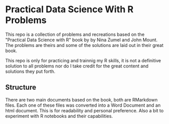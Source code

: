 # Practical Data Science With R Problems
This repo is a collection of problems and recreations based on the "Practical Data Science with R" book by by Nina Zumel and John Mount. The problems are theirs and some of the solutions are laid out in their great book.

This repo is only for practicing and trainnig my R skills, it is not a definitive solution to all problems nor do I take credit for the great content and solutions they put forth.

## Structure
There are two main documents based on the book, both are RMarkdown files. Each one of these files was converted into a Word Document and an html document. This is for readability and personal preference. Also a bit to experiment with R notebooks and their capabilities.